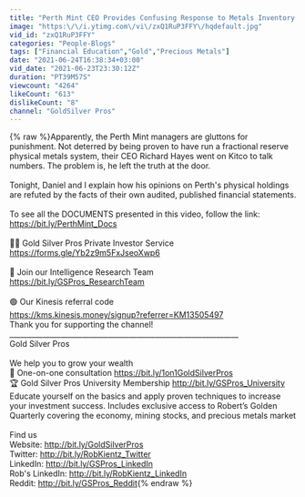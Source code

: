 ```yaml
---
title: "Perth Mint CEO Provides Confusing Response to Metals Inventory Claims"
image: "https:\/\/i.ytimg.com\/vi\/zxQ1RuP3FFY\/hqdefault.jpg"
vid_id: "zxQ1RuP3FFY"
categories: "People-Blogs"
tags: ["Financial Education","Gold","Precious Metals"]
date: "2021-06-24T16:38:34+03:00"
vid_date: "2021-06-23T23:30:12Z"
duration: "PT39M57S"
viewcount: "4264"
likeCount: "613"
dislikeCount: "8"
channel: "GoldSilver Pros"
---
```

{% raw %}Apparently, the Perth Mint managers are gluttons for punishment. Not deterred by being proven to have run a fractional reserve physical metals system, their CEO Richard Hayes went on Kitco to talk numbers. The problem is, he left the truth at the door. <br /><br />Tonight, Daniel and I explain how his opinions on Perth's physical holdings are refuted by the facts of their own audited, published financial statements.<br /><br />To see all the DOCUMENTS presented in this video, follow the link:<br /><a rel="nofollow" target="blank" href="https://bit.ly/PerthMint_Docs">https://bit.ly/PerthMint_Docs</a><br /><br />✍🏻 Gold Silver Pros Private Investor Service<br /><a rel="nofollow" target="blank" href="https://forms.gle/Yb2z9m5FxJseoXwp6">https://forms.gle/Yb2z9m5FxJseoXwp6</a><br /><br />🧠 Join our Intelligence Research Team<br /><a rel="nofollow" target="blank" href="https://bit.ly/GSPros_ResearchTeam">https://bit.ly/GSPros_ResearchTeam</a><br /><br />🟢 Our Kinesis referral code<br /><a rel="nofollow" target="blank" href="https://kms.kinesis.money/signup?referrer=KM13505497">https://kms.kinesis.money/signup?referrer=KM13505497</a><br />Thank you for supporting the channel!<br />_______________________________________________________________<br />Gold Silver Pros<br /><br />We help you to grow your wealth<br />🤵 One-on-one consultation <a rel="nofollow" target="blank" href="https://bit.ly/1on1GoldSilverPros">https://bit.ly/1on1GoldSilverPros</a><br />🏆 Gold Silver Pros University Membership <a rel="nofollow" target="blank" href="http://bit.ly/GSPros_University">http://bit.ly/GSPros_University</a><br />Educate yourself on the basics and apply proven techniques to increase your investment success. Includes exclusive access to Robert’s Golden Quarterly covering the economy, mining stocks, and precious metals market<br /> <br />Find us<br />Website: <a rel="nofollow" target="blank" href="http://bit.ly/GoldSilverPros">http://bit.ly/GoldSilverPros</a><br />Twitter: <a rel="nofollow" target="blank" href="http://bit.ly/RobKientz_Twitter">http://bit.ly/RobKientz_Twitter</a><br />LinkedIn: <a rel="nofollow" target="blank" href="http://bit.ly/GSPros_LinkedIn">http://bit.ly/GSPros_LinkedIn</a><br />Rob's LinkedIn: <a rel="nofollow" target="blank" href="http://bit.ly/RobKientz_LinkedIn">http://bit.ly/RobKientz_LinkedIn</a><br />Reddit: <a rel="nofollow" target="blank" href="http://bit.ly/GSPros_Reddit">http://bit.ly/GSPros_Reddit</a>{% endraw %}
